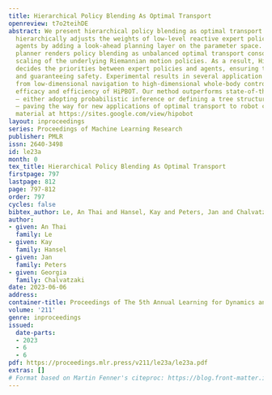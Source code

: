 ```yaml
---
title: Hierarchical Policy Blending As Optimal Transport
openreview: t7o2teihDE
abstract: We present hierarchical policy blending as optimal transport (HiPBOT). HiPBOT
  hierarchically adjusts the weights of low-level reactive expert policies of different
  agents by adding a look-ahead planning layer on the parameter space. The high-level
  planner renders policy blending as unbalanced optimal transport consolidating the
  scaling of the underlying Riemannian motion policies. As a result, HiPBOT effectively
  decides the priorities between expert policies and agents, ensuring the task’s success
  and guaranteeing safety. Experimental results in several application scenarios,
  from low-dimensional navigation to high-dimensional whole-body control, show the
  efficacy and efficiency of HiPBOT. Our method outperforms state-of-the-art baselines
  – either adopting probabilistic inference or defining a tree structure of experts
  – paving the way for new applications of optimal transport to robot control. More
  material at https://sites.google.com/view/hipobot
layout: inproceedings
series: Proceedings of Machine Learning Research
publisher: PMLR
issn: 2640-3498
id: le23a
month: 0
tex_title: Hierarchical Policy Blending As Optimal Transport
firstpage: 797
lastpage: 812
page: 797-812
order: 797
cycles: false
bibtex_author: Le, An Thai and Hansel, Kay and Peters, Jan and Chalvatzaki, Georgia
author:
- given: An Thai
  family: Le
- given: Kay
  family: Hansel
- given: Jan
  family: Peters
- given: Georgia
  family: Chalvatzaki
date: 2023-06-06
address:
container-title: Proceedings of The 5th Annual Learning for Dynamics and Control Conference
volume: '211'
genre: inproceedings
issued:
  date-parts:
  - 2023
  - 6
  - 6
pdf: https://proceedings.mlr.press/v211/le23a/le23a.pdf
extras: []
# Format based on Martin Fenner's citeproc: https://blog.front-matter.io/posts/citeproc-yaml-for-bibliographies/
---
```

